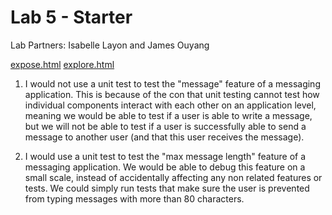 # Lab 5 - Starter
Lab Partners: Isabelle Layon and James Ouyang

[expose.html](https://ilayon.github.io/Lab5_Starter/expose.html)
[explore.html](https://ilayon.github.io/Lab5_Starter/explore.html)

1) I would not use a unit test to test the "message" feature of a messaging application. This is because of the con that unit testing cannot test how individual components
interact with each other on an application level, meaning we would be able to test if a user is able to write a message, but we will not be able to test if a user is successfully
able to send a message to another user (and that this user receives the message).

2) I would use a unit test to test the "max message length" feature of a messaging application. We would be able to debug this feature on a small scale, instead of accidentally affecting
any non related features or tests. We could simply run tests that make sure the user is prevented from typing messages with more than 80 characters.
